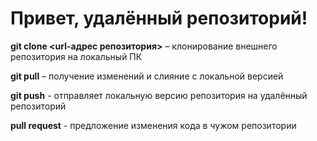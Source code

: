# Привет, удалённый репозиторий!

 **git clone <url-адрес репозитория>** – клонирование внешнего репозитория на  локальный ПК

 **git pull** – получение изменений и слияние с локальной версией

 **git push** - отправляет локальную версию репозитория на удалённый репозиторий

 **pull request** - предложение изменения кода в чужом репозитории